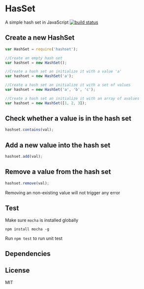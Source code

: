 HasSet
======
A simple hash set in JavaScript
[![build status](https://travis-ci.org/liushuping/HashSet.svg?branch=master)](https://travis-ci.org/liushuping/HashSet.svg?branch=master)

## Create a new HashSet
```javascript
var HashSet = require('hashset');

//Create an empty hash set
var hashset = new HashSet();

//Create a hash set an initialize it with a value 'a'
var hashset = new HashSet('a');

//Create a hash set an initialize it with a set of values
var hashset = new HashSet('a', 'b', 'c');

//Create a hash set an initialize it with an array of avalues
var hashset = new HashSet([1, 2, 3]);
```

## Check whether a value is in the hash set
```javascript
hashset.contains(val);
```

## Add a new value into the hash set
```javascript
hashset.add(val);
```

## Remove a value from the hash set
```javascript
hashset.remove(val);
```
Removing an non-existing value will not trigger any error

## Test
Make sure `mocha` is installed globally
```
npm install mocha -g
```
Run `npm test` to run unit test

## Dependencies

## License
MIT